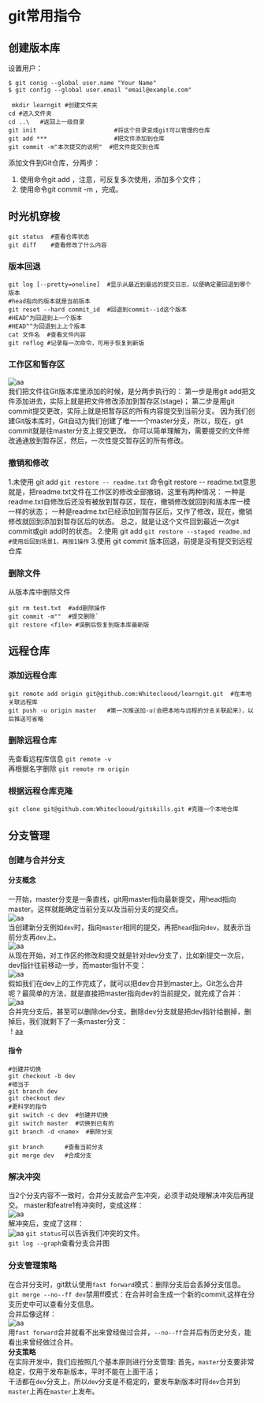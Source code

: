 # git常用指令
## 创建版本库
设置用户：
```git
$ git conig --global user.name "Your Name"
$ git config --global user.email "email@example.com"

 mkdir learngit #创建文件夹
cd #进入文件夹  
cd ..\   #返回上一级目录
git init                      #将这个目录变成git可以管理的仓库
git add ***                   #把文件添加到仓库
git commit -m"本次提交的说明"  #把文件提交到仓库
```
添加文件到Git仓库，分两步：
1. 使用命令git add <file>，注意，可反复多次使用，添加多个文件；
2. 使用命令git commit -m <message>，完成。

## 时光机穿梭
```
git status  #查看仓库状态
git diff    #查看修改了什么内容
```
### 版本回退
```
git log [--pretty=oneline]  #显示从最近到最远的提交日志，以便确定要回退到哪个版本
#head指向的版本就是当前版本
git reset --hard commit_id  #回退到commit--id这个版本
#HEAD^为回退到上一个版本
#HEAD^^为回退到上上个版本
cat 文件名  #查看文件内容  
git reflog #记录每一次命令，可用于恢复到新版  
```
### 工作区和暂存区
![aa](https://www.liaoxuefeng.com/files/attachments/919020037470528/0)  
我们把文件往Git版本库里添加的时候，是分两步执行的：
第一步是用git add把文件添加进去，实际上就是把文件修改添加到暂存区(stage)；
第二步是用git commit提交更改，实际上就是把暂存区的所有内容提交到当前分支。
因为我们创建Git版本库时，Git自动为我们创建了唯一一个master分支，所以，现在，git commit就是往master分支上提交更改。
你可以简单理解为，需要提交的文件修改通通放到暂存区，然后，一次性提交暂存区的所有修改。
### 撤销和修改
1.未使用 git add
```git restore -- readme.txt```
命令git restore -- readme.txt意思就是，把readme.txt文件在工作区的修改全部撤销，这里有两种情况：
一种是readme.txt自修改后还没有被放到暂存区，现在，撤销修改就回到和版本库一模一样的状态；
一种是readme.txt已经添加到暂存区后，又作了修改，现在，撤销修改就回到添加到暂存区后的状态。
总之，就是让这个文件回到最近一次git commit或git add时的状态。
2.使用 git add
```git restore --staged readme.md #使用后回到场景1，再按1操作```
3.使用 git commit
版本回退，前提是没有提交到远程仓库
### 删除文件
从版本库中删除文件
```rm test.txt      #删除文件
git rm test.txt  #add删除操作
git commit -m""  #提交删除`
git restore <file> #误删后恢复到版本库最新版
```  
## 远程仓库
### 添加远程仓库
```
git remote add origin git@github.com:Whiteclooud/learngit.git  #在本地关联远程库  
git push -u origin master   #第一次推送加-u(会把本地与远程的分支关联起来)，以后推送可省略  
```
### 删除远程仓库
先查看远程库信息
```git remote -v```  
再根据名字删除
```git remote rm origin```  
### 根据远程仓库克隆  
```git clone git@github.com:Whiteclooud/gitskills.git #克隆一个本地仓库```   

## 分支管理  
### 创建与合并分支  
#### 分支概念
一开始，master分支是一条直线，git用master指向最新提交，用head指向master。这样就能确定当前分支以及当前分支的提交点。  
![aa](https://www.liaoxuefeng.com/files/attachments/919022325462368/0)  
当创建新分支例如`dev`时，指向`master`相同的提交，再把`head`指向`dev`，就表示当前分支再`dev`上。  
![aa](https://www.liaoxuefeng.com/files/attachments/919022363210080/l)  
从现在开始，对工作区的修改和提交就是针对dev分支了，比如新提交一次后，dev指针往前移动一步，而master指针不变：  
![aa](https://www.liaoxuefeng.com/files/attachments/919022387118368/l)  
假如我们在dev上的工作完成了，就可以把dev合并到master上。Git怎么合并呢？最简单的方法，就是直接把master指向dev的当前提交，就完成了合并：  
![aa](https://www.liaoxuefeng.com/files/attachments/919022412005504/0)  
合并完分支后，甚至可以删除dev分支。删除dev分支就是把dev指针给删掉，删掉后，我们就剩下了一条master分支：  
！[aa](https://www.liaoxuefeng.com/files/attachments/919022479428512/0)
#### 指令

```
#创建并切换
git checkout -b dev
#相当于
git branch dev
git checkout dev
#更科学的指令
git switch -c dev  #创建并切换
git switch master  #切换到已有的
git branch -d <name>  #删除分支

git branch      #查看当前分支
git merge dev   #合成分支
```  
### 解决冲突  
当2个分支内容不一致时，合并分支就会产生冲突，必须手动处理解决冲突后再提交。
master和featre1有冲突时，变成这样：  
![aa](https://www.liaoxuefeng.com/files/attachments/919023000423040/0)  
解冲突后，变成了这样：  
![aa](https://www.liaoxuefeng.com/files/attachments/919023031831104/0)
```git status```可以告诉我们冲突的文件。  
```git log --graph```查看分支合并图  

### 分支管理策略    
在合并分支时，git默认使用```fast forward```模式：删除分支后会丢掉分支信息。  
```git merge --no--ff dev```禁用ff模式：在合并时会生成一个新的commit,这样在分支历史中可以查看分支信息。  
合并后像这样：  
![aa](https://www.liaoxuefeng.com/files/attachments/919023225142304/0)  
用```fast forward```合并就看不出来曾经做过合并，```--no--ff```合并后有历史分支，能看出来曾经做过合并。  
**分支策略**  
在实际开发中，我们应按照几个基本原则进行分支管理:
首先，```master```分支要非常稳定，仅用于发布新版本，平时不能在上面干活；  
干活都在```dev```分支上，所以```dev```分支是不稳定的，要发布新版本时将```dev```合并到```master```上再在```master```上发布。  

